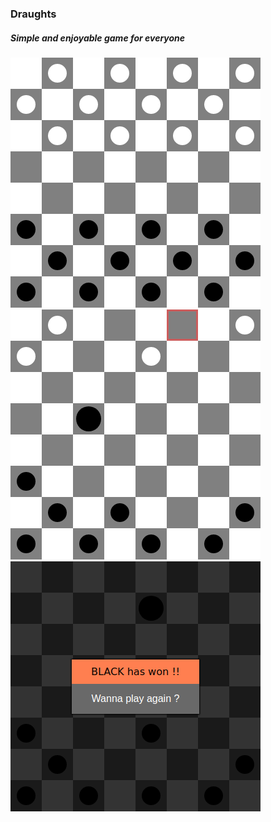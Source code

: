 ### Draughts

##### Simple and enjoyable game for everyone

![](./images/draughts.png)
![](./images/middle_of_game.png)
![](./images/end_of_game.png)
